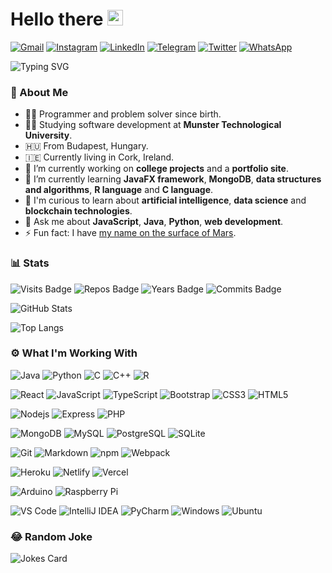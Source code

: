 # Hello there <img src="https://media.giphy.com/media/hvRJCLFzcasrR4ia7z/giphy.gif" width="25px">

[![Gmail](https://img.shields.io/badge/Gmail-D14836?style=for-the-badge&logo=gmail&logoColor=white)](mailto:patrik.szilagyi@mycit.ie)
[![Instagram](https://img.shields.io/badge/Instagram-E4405F?style=for-the-badge&logo=instagram&logoColor=white)](https://www.instagram.com/rickypsz)
[![LinkedIn](https://img.shields.io/badge/LinkedIn-0077B5?style=for-the-badge&logo=linkedin&logoColor=white)](https://www.linkedin.com/in/szpatrikrichard)
[![Telegram](https://img.shields.io/badge/Telegram-2CA5E0?style=for-the-badge&logo=telegram&logoColor=white)](https://t.me/szpricky)
[![Twitter](https://img.shields.io/badge/Twitter-1DA1F2?style=for-the-badge&logo=twitter&logoColor=white)](https://twitter.com/szpricky)
[![WhatsApp](https://img.shields.io/badge/WhatsApp-25D366?style=for-the-badge&logo=whatsapp&logoColor=white)](https://wa.link/eo5r84)

![Typing SVG](https://readme-typing-svg.herokuapp.com/?lines=I'm+Richárd+Szilágyi.;I+create+software+and+websites.;Solving+problems+and+writing+code.)

### 🤳 About Me

- 👨‍💻 Programmer and problem solver since birth.
- 👨‍🎓 Studying software development at **Munster Technological University**.
- 🇭🇺 From Budapest, Hungary.
- 🇮🇪 Currently living in Cork, Ireland.
- 🔭 I’m currently working on **college projects** and a **portfolio site**.
- 🌱 I’m currently learning **JavaFX framework**, **MongoDB**, **data structures and algorithms**, **R language** and **C language**.
- 🤔 I'm curious to learn about **artificial intelligence**, **data science** and **blockchain technologies**.
- 💬 Ask me about **JavaScript**, **Java**, **Python**, **web development**.
- ⚡ Fun fact: I have [my name on the surface of Mars](https://mars.nasa.gov/participate/send-your-name/orion-first-flight/?cn=409520).

### 📊 Stats

![Visits Badge](https://badges.pufler.dev/visits/szpricky/szpricky)
![Repos Badge](https://badges.pufler.dev/repos/szpricky)
![Years Badge](https://badges.pufler.dev/years/szpricky)
![Commits Badge](https://badges.pufler.dev/commits/monthly/szpricky)

![GitHub Stats](https://github-readme-stats.vercel.app/api?username=szpricky&show_icons=true&theme=radical)

![Top Langs](https://github-readme-stats.vercel.app/api/top-langs/?username=szpricky&layout=compact&theme=radical)

<!-- Repos:
[![Readme Card](https://github-readme-stats.vercel.app/api/pin/?username=szpricky&repo=guestbook-api)](https://github.com/szpricky/guestbook-api)
-->

### ⚙️ What I'm Working With

![Java](https://img.shields.io/badge/Java-070C19?style=for-the-badge&logo=java&logoColor=F89917&labelColor=121212)
![Python](https://img.shields.io/badge/Python-070C19?style=for-the-badge&logo=python&logoColor=14354C&labelColor=121212)
![C](https://img.shields.io/badge/C-070C19?style=for-the-badge&logo=c%2B%2B&logoColor=00599D&labelColor=121212)
![C++](https://img.shields.io/badge/C%2B%2B-070C19?style=for-the-badge&logo=c%2B%2B&logoColor=00599D&labelColor=121212)
![R](https://img.shields.io/badge/R-070C19?style=for-the-badge&logo=r&logoColor=276DC3&labelColor=121212)

![React](https://img.shields.io/badge/React-2F4A55?style=for-the-badge&logo=react&logoColor=61DAFB&labelColor=121212)
![JavaScript](https://img.shields.io/badge/JavaScript-2F4A55?style=for-the-badge&logo=javascript&logoColor=F7E018&labelColor=121212)
![TypeScript](https://img.shields.io/badge/TypeScript-2F4A55?style=for-the-badge&logo=typescript&logoColor=3178C6&labelColor=121212)
![Bootstrap](https://img.shields.io/badge/Bootstrap-2F4A55?style=for-the-badge&logo=bootstrap&logoColor=8511FA&labelColor=121212)
![CSS3](https://img.shields.io/badge/CSS3-2F4A55?style=for-the-badge&logo=css3&logoColor=264DE4&labelColor=121212)
![HTML5](https://img.shields.io/badge/HTML5-2F4A55?style=for-the-badge&logo=html5&logoColor=D35836&labelColor=121212)

![Nodejs](https://img.shields.io/badge/Nodejs-77D8AB?style=for-the-badge&logo=Node.js&logoColor=689F63&labelColor=121212)
![Express](https://img.shields.io/badge/Express-77D8AB?style=for-the-badge&logo=express&logoColor=515151&labelColor=121212)
![PHP](https://img.shields.io/badge/PHP-77D8AB?style=for-the-badge&logo=php&logoColor=787CB4&labelColor=121212)

![MongoDB](https://img.shields.io/badge/MongoDB-264061?style=for-the-badge&logo=mongodb&logoColor=00684A&labelColor=121212)
![MySQL](https://img.shields.io/badge/MySQL-264061?style=for-the-badge&logo=mysql&logoColor=00618A&labelColor=121212)
![PostgreSQL](https://img.shields.io/badge/PostgreSQL-264061?style=for-the-badge&logo=postgresql&logoColor=316192&labelColor=121212)
![SQLite](https://img.shields.io/badge/SQLite-264061?style=for-the-badge&logo=sqlite&logoColor=07405E&labelColor=121212)

![Git](https://img.shields.io/badge/Git-33113F?style=for-the-badge&logo=git&logoColor=F05030&labelColor=121212)
![Markdown](https://img.shields.io/badge/Markdown-33113F?style=for-the-badge&logo=markdown&logoColor=23A2E3&labelColor=121212)
![npm](https://img.shields.io/badge/NPM-33113F?style=for-the-badge&logo=npm&logoColor=C13534&labelColor=121212)
![Webpack](https://img.shields.io/badge/Webpack-33113F?style=for-the-badge&logo=webpack&logoColor=1C78C0&labelColor=121212)

![Heroku](https://img.shields.io/badge/Heroku-005A4E?style=for-the-badge&logo=heroku&logoColor=430098&labelColor=121212)
![Netlify](https://img.shields.io/badge/Netlify-005A4E?style=for-the-badge&logo=netlify&logoColor=23BDAE&labelColor=121212)
![Vercel](https://img.shields.io/badge/-Vercel-005A4E?style=for-the-badge&logo=vercel&logoColor=FFFFFF&labelColor=121212)

![Arduino](https://img.shields.io/badge/Arduino-12920D?style=for-the-badge&logo=arduino&logoColor=12989E&labelColor=121212)
![Raspberry Pi](https://img.shields.io/badge/Raspberry_Pi-12920D?style=for-the-badge&logo=raspberry-pi&logoColor=CE1D56&labelColor=121212)

![VS Code](https://img.shields.io/badge/-VSCode-%23007ACC?style=flat-square&logo=visual-studio-code)
![IntelliJ IDEA](https://img.shields.io/badge/IntelliJ_IDEA-fe2d5d?style=flat-square&logo=intellij-idea)
![PyCharm](https://img.shields.io/badge/PyCharm-1dd390?style=flat-square&logo=pycharm)
![Windows](https://img.shields.io/badge/Windows-0078D6?style=flat-square&logo=windows&logoColor=FFFFFF)
![Ubuntu](https://img.shields.io/badge/Ubuntu-E95420?style=flat-square&logo=ubuntu&logoColor=FFFFFF)


### 😂 Random Joke

![Jokes Card](https://readme-jokes.vercel.app/api)
